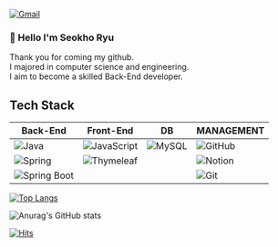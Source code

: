 [![Gmail](https://img.shields.io/badge/Gmail-D14836?style=for-the-badge&logo=gmail&logoColor=white)](mailto:thetein@gmail.com)

### 👋 Hello I'm Seokho Ryu 

Thank you for coming my github.   
I majored in computer science and engineering.   
I aim to become a skilled Back-End developer.

## Tech Stack

| Back-End | Front-End | DB | MANAGEMENT |
|----------|-----------|-------|------------|
| ![Java](https://img.shields.io/badge/Java-ED8B00?style=for-the-badge&logo=openjdk&logoColor=white) | ![JavaScript](https://img.shields.io/badge/JavaScript-F7DF1E?style=for-the-badge&logo=javascript&logoColor=black) | ![MySQL](https://img.shields.io/badge/MySQL-4479A1?style=for-the-badge&logo=mysql&logoColor=white) | ![GitHub](https://img.shields.io/badge/GitHub-181717?style=for-the-badge&logo=github&logoColor=white) |
| ![Spring](https://img.shields.io/badge/Spring-6DB33F?style=for-the-badge&logo=spring&logoColor=white) | ![Thymeleaf](https://img.shields.io/badge/Thymeleaf-005F0F?style=for-the-badge&logo=thymeleaf&logoColor=white) | | ![Notion](https://img.shields.io/badge/Notion-000000?style=for-the-badge&logo=notion&logoColor=white) |
| ![Spring Boot](https://img.shields.io/badge/Spring_Boot-6DB33F?style=for-the-badge&logo=spring-boot&logoColor=white) | | | ![Git](https://img.shields.io/badge/Git-F05032?style=for-the-badge&logo=git&logoColor=white) |

[![Top Langs](https://github-readme-stats.vercel.app/api/top-langs/?username=Leoryu90)](https://github.com/anuraghazra/github-readme-stats)

![Anurag's GitHub stats](https://github-readme-stats.vercel.app/api?username=Leoryu90&show_icons=true&theme=default)

[![Hits](https://hits.seeyoufarm.com/api/count/incr/badge.svg?url=https%3A%2F%2Fgithub.com%2FLeoryu90&count_bg=%2372C83D&title_bg=%23555555&icon=github.svg&icon_color=%23E7E7E7&title=GitHub&edge_flat=false)](https://hits.seeyoufarm.com)



<!--
**Leoryu90/Leoryu90** is a ✨ _special_ ✨ repository because its `README.md` (this file) appears on your GitHub profile.

Here are some ideas to get you started:

- 🔭 I’m currently working on ...
- 🌱 I’m currently learning ...
- 👯 I’m looking to collaborate on ...
- 🤔 I’m looking for help with ...
- 💬 Ask me about ...
- 📫 How to reach me: ...
- 😄 Pronouns: ...
- ⚡ Fun fact: ...
-->
